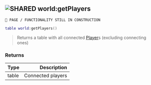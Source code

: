 ## ![](images/shared.png "SHARED") world:getPlayers

`🚧 PAGE / FUNCTIONALITY STILL IN CONSTRUCTION`

```lua
table world:getPlayers()
```

> Returns a table with all connected [Player](player_base)s (excluding connecting ones)

### Returns

| Type  |       Description |
| ----- | ----------------: |
| table | Connected players |
